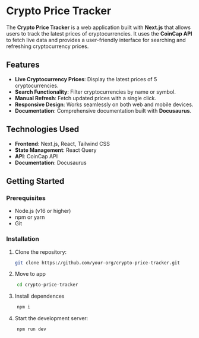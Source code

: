 # Crypto Price Tracker

The **Crypto Price Tracker** is a web application built with **Next.js** that allows users to track the latest prices of cryptocurrencies. It uses the **CoinCap API** to fetch live data and provides a user-friendly interface for searching and refreshing cryptocurrency prices.

## Features

- **Live Cryptocurrency Prices**: Display the latest prices of 5 cryptocurrencies.
- **Search Functionality**: Filter cryptocurrencies by name or symbol.
- **Manual Refresh**: Fetch updated prices with a single click.
- **Responsive Design**: Works seamlessly on both web and mobile devices.
- **Documentation**: Comprehensive documentation built with **Docusaurus**.

## Technologies Used

- **Frontend**: Next.js, React, Tailwind CSS
- **State Management**: React Query
- **API**: CoinCap API
- **Documentation**: Docusaurus

## Getting Started

### Prerequisites

- Node.js (v16 or higher)
- npm or yarn
- Git

### Installation

1. Clone the repository:

   ```bash
   git clone https://github.com/your-org/crypto-price-tracker.git
   ```
2. Move to app

~~~bash
    cd crypto-price-tracker
~~~

3. Install dependences

~~~bash
    npm i
~~~

4. Start the development server:

~~~bash
    npm run dev
~~~